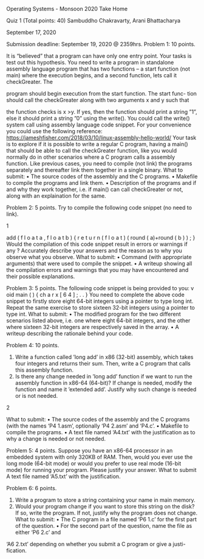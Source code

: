 Operating Systems - Monsoon 2020 Take Home

Quiz 1 (Total points: 40)
Sambuddho Chakravarty, Arani Bhattacharya

September 17, 2020

Submission deadline: September 19, 2020 @ 2359hrs.
Problem 1: 10 points.

It is “believed” that a program can have only one entry point. Your tasks is
test out this hypothesis. You need to write a program in standalone assembly
language program that has two functions – a start function (not main) where
the execution begins, and a second function, lets call it checkGreater. The

program should begin execution from the start function. The start func-
tion should call the checkGreater along with two arguments x and y such that

the function checks is x >y. If yes, then the function should print a string ”1”,
else it should print a string ”0” using the write(). You could call the write()
system call using assembly language code snippet. For your convenience you
could use the following reference:
https://jameshfisher.com/2018/03/10/linux-assembly-hello-world/
Your task is to explore if it is possible to write a regular C program, having
a main() that should be able to call the checkGreater function, like you would
normally do in other scenarios where a C program calls a assembly function.
Like previous cases, you need to compile (not link) the programs separately
and thereafter link them together in a single binary.
What to submit:
• The source codes of the assembly and the C programs.
• Makefile to compile the programs and link them.
• Description of the programs and if and why they work together, i.e. if
main() can call checkGreater or not, along with an explaination for the
same.


Problem 2: 5 points.
Try to compile the following code snippet (no need to link).

1

add ( f l o a t a , f l o a t b )
{
r e t u r n ( f l o a t ) ( round ( a)+round ( b ) ) ;
}
Would the compilation of this code snippet result in errors or warnings if
any ? Accurately describe your answers and the reason as to why you observe
what you observe.
What to submit:
• Command (with appropriate arguments) that were used to compile the
snippet.
• A writeup showing all the compilation errors and warnings that you may
have encountered and their possible explanations.


Problem 3: 5 points.
The following code snippet is being provided to you:
v oid main ( )
{
ch a r x [ 6 4 ] ;
.
.
}
You need to complete the above code snippet to firstly store eight 64-bit
integers using a pointer to type long int. Repeat the same exercise to store
sixteen 32-bit integers using a pointer to type int.
What to submit:
• The modified program for the two different scenarios listed above, i.e. one
where eight 64-bit integers, and the other where sixteen 32-bit integers
are respectively saved in the array.
• A writeup describing the rationale behind your code.


Problem 4: 10 points.
1. Write a function called ’long add’ in x86 (32-bit) assembly, which takes
four integers and returns their sum. Then, write a C program that calls
this assembly function.
2. Is there any change needed in ’long add’ function if we want to run the
assembly function in x86-64 (64-bit)? If change is needed, modify the
function and name it ’extended add’. Justify why such change is needed
or is not needed.

2

What to submit:
• The source codes of the assembly and the C programs (with the names
‘P4 1.asm’, optionally ‘P4 2.asm’ and ‘P4.c’.
• Makefile to compile the programs.
• A text file named ‘A4.txt’ with the justification as to why a change is
needed or not needed.


Problem 5: 4 points.
Suppose you have an x86-64 processor in an embedded system with only 320KB
of RAM. Then, would you ever use the long mode (64-bit mode) or would you
prefer to use real mode (16-bit mode) for running your program. Please justify
your answer.
What to submit
A text file named ‘A5.txt’ with the justification.


Problem 6: 6 points.
1. Write a program to store a string containing your name in main memory.
2. Would your program change if you want to store this string on the disk?
If so, write the program. If not, justify why the program does not change.
What to submit:
• The C program in a file named ‘P6 1.c’ for the first part of the question.
• For the second part of the question, name the file as either ‘P6 2.c’ and

‘A6 2.txt’ depending on whether you submit a C program or give a justi-
fication.

